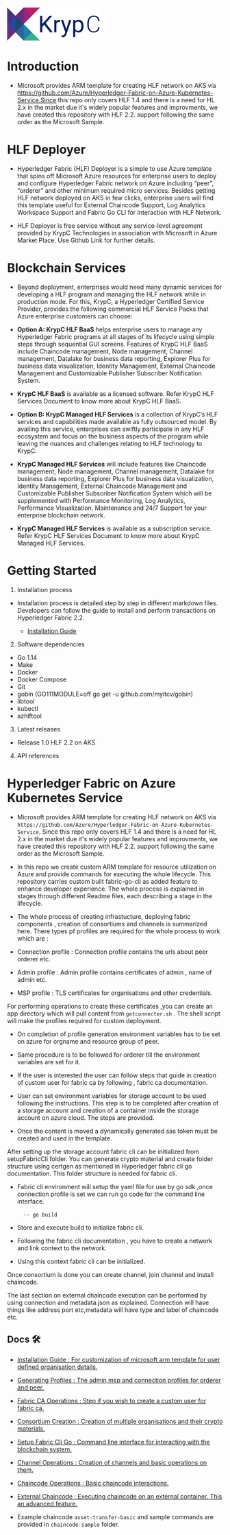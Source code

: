![logo 216.png](images/logo.png)

# Introduction 

- Microsoft provides ARM template for creating HLF network on AKS via https://github.com/Azure/Hyperledger-Fabric-on-Azure-Kubernetes-Service.Since this repo only covers HLF 1.4 and there is a need for HL 2.x in the market due it's widely popular features and improvments, we have created this repository with HLF 2.2. support following the same order as the Microsoft Sample.

# HLF Deployer 


- Hyperledger Fabric (HLF) Deployer is a simple to use Azure template that spins off Microsoft Azure resources for enterprise users to deploy and configure Hyperledger Fabric network on Azure including “peer”, “orderer” and other minimum required micro services. Besides getting HLF network deployed on AKS in few clicks, enterprise users will find this template useful for External Chaincode Support, Log Analytics Workspace Support and Fabric Go CLI for Interaction with HLF Network.  

- HLF Deployer is free service without any service-level agreement provided by KrypC Technologies in association with Microsoft in Azure Market Place. Use Github Link for further details.  

# Blockchain Services 

- Beyond deployment, enterprises would need many dynamic services for developing a HLF program and managing the HLF network while in production mode. For this, KrypC, a Hyperledger Certified Service Provider, provides the following commercial HLF Service Packs that Azure enterprise customers can choose:  


- **Option A: KrypC HLF BaaS** helps enterprise users to manage any Hyperledger Fabric programs at all stages of its lifecycle using simple steps through sequential GUI screens. Features of KrypC HLF BaaS include Chaincode management, Node management, Channel management, Datalake for business data reporting, Explorer Plus for business data visualization, Identity Management, External Chaincode Management and Customizable Publisher Subscriber Notification System.  

- **KrypC HLF BaaS** is available as a licensed software. Refer KrypC HLF Services Document to know more about KrypC HLF BaaS.  

- **Option B: KrypC Managed HLF Services** is a collection of KrypC’s HLF services and capabilities made available as fully outsourced model. By availing this service, enterprises can swiftly participate in any HLF ecosystem and focus on the business aspects of the program while leaving the nuances and challenges relating to HLF technology to KrypC.  

- **KrypC Managed HLF Services** will include features like Chaincode management, Node management, Channel management, Datalake for business data reporting, Explorer Plus for business data visualization, Identity Management, External Chaincode Management and Customizable Publisher Subscriber Notification System which will be supplemented with Performance Monitoring, Log Analytics, Performance Visualization, Maintenance and 24/7 Support for your enterprise blockchain network.  

- **KrypC Managed HLF Services** is available as a subscription service. Refer KrypC HLF Services Document to know more about KrypC Managed HLF Services. 

# Getting Started

1.	Installation process
 - Installation process is detailed step by step in different markdown files. Developers can follow the guide to install and perform transactions on Hyperledger Fabric 2.2.
 
      - [Installation Guide](docs/InstallationGuide.md)


2.	Software dependencies
   -  Go 1.14
   -  Make
   -  Docker
   -  Docker Compose
   -  Git
   -  gobin (GO111MODULE=off go get -u github.com/myitcv/gobin)
   -  libtool
   -  kubectl
   -  azhlftool



3.	Latest releases
   - Release 1.0 HLF 2.2 on AKS


4.	API references



# Hyperledger Fabric on Azure Kubernetes Service

- Microsoft provides ARM template for creating HLF network on AKS via `https://github.com/Azure/Hyperledger-Fabric-on-Azure-Kubernetes-Service`.
Since this repo only covers HLF 1.4 and there is a need for HL 2.x in the market due it's widely popular features and improvments, we have created this repository with HLF 2.2. support following the same order as the Microsoft Sample.
  
- In this repo we create custom ARM template for resource utilization on Azure and provide commands for executing the whole lifecycle.
This repository carries custom built fabric-go-cli as added feature to enhance developer experience.
The whole process is explained in stages through different Readme files, each describing a stage in the lifecycle.


- The whole process of creating infrastucture, deploying fabric components , creation of consortiums and channels is summarized here.
There types pf profiles are required for the whole process to work which are :

- Connection profile : Connection profile contains the urls about peer orderer etc.
- Admin profile : Admin profile contains certificates of admin , name of admin etc.
- MSP profile : TLS certificates for organisations and other credentials.

For performing operations to create these certificates ,you can create an app directory which will pull content from `getconnecter.sh` .
The shell script will make the profiles required for custom deployment.

- On completion of profile generation environment variables has to be set on azure for orgname and resource group of peer.
- Same procedure is to be followed for orderer till the environment variables are set for it.


- If the user is interested the user can follow steps that guide in creation of custom user for fabric ca by following , fabric ca documentation.

- User can set environment variables for storage account to be used following the instructions. This step is to be completed after creation of a storage accounr and creation of a container inside the storage account on azure cloud. The steps are provided.
- Once the content is moved a dynamically generated sas token must be created and used in the template.


After setting up the storage account fabric cli can be initialized from setupFabricCli folder.
You can generate crypto material and create folder structure using certgen as mentioned in Hyperledger fabric cli go documentation.
This folder structure is needed for fabric cli.

- Fabric cli environment will setup the yaml file for use by go sdk ,once connection profile is set we can run go code for the command line interface.

        -- go build
- Store and execute build to initialize fabric cli.
- Following the fabric cli documentation , you have to create a network and link context to the network.
- Using this context fabric cli can be initialized.

Once consortium is done you can create channel, join channel and install chaincode.

The last section on external chaincode execution can be performed by using connection and metadata.json as explained.
Connection will have things like address port etc,metadata will have type and label of chaincode etc.


## Docs 🛠
- [Installation Guide : For customization of microsoft arm template for user defined organisation details.](docs/InstallationGuide.md)

- [Generating Profiles : The admin,msp and connection profiles for orderer and peer.](docs/CreatingProfiles.md)

- [Fabric CA Operations : Step if you wish to create a custom user for fabric ca.](docs/CA.md)

- [Consortium Creation : Creation of multiple organisations and their crypto materials.](docs/CreatingConsortiums.md)
- [Setup Fabric Cli Go : Command line interface for interacting with the blockchain system.](docs/FabricGoCli.md)
- [Channel Operations : Creation of channels and basic operations on them.](docs/ChannelOperations.md)
- [Chaincode Operations : Basic chaincode interactions.](docs/ChaincodeOperations.md)
- [External Chaincode : Executing chaincode on an external container. This an advanced feature.](docs/ExternalChaincode.md)
- Example chaincode `asset-transfer-basic` and sample commands are provided in `chaincode-sample` folder.
